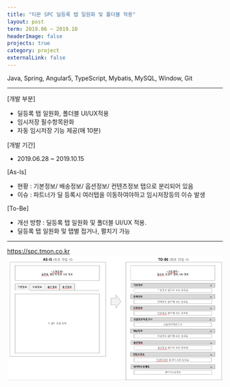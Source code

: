 ```yaml
---
title: "티몬 SPC 딜등록 탭 일원화 및 폴더블 적용"
layout: post
term: 2019.06 ~ 2019.10
headerImage: false
projects: true
category: project
externalLink: false
---
```


Java, Spring, Angular5, TypeScript, Mybatis, MySQL, Window, Git

---
[개발 부분]
- 딜등록 탭 일원화, 폴더블 UI/UX적용
- 임시저장 필수항목완화
- 자동 임시저장 기능 제공(매 10분)

[개발 기간]
- 2019.06.28 ~ 2019.10.15

[As-Is]
- 현황 : 기본정보/ 배송정보/ 옵션정보/ 컨텐츠정보 탭으로 분리되어 있음
- 이슈 : 파트너가 딜 등록시 여러탭을 이동하여야하고 임시저장등의 이슈 발생

[To-Be] 
- 개선 방향 : 딜등록 탭 일원화 및 폴더블 UI/UX 적용.
- 딜등록 탭 일원화 및 탭별 접거나, 펼치기 가능

---

https://spc.tmon.co.kr
<br>
<img src="../assets/images/project9-0.png">